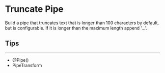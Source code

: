 # Truncate Pipe

Build a pipe that truncates text that is longer than 100 characters by default, but is configurable. If it is longer than the maximum length append '...'.

## Tips
---
- @Pipe()
- PipeTransform
